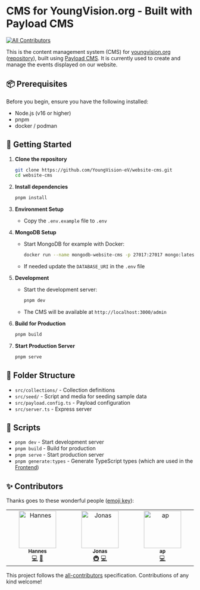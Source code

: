 # CMS for YoungVision.org - Built with Payload CMS

<!-- ALL-CONTRIBUTORS-BADGE:START - Do not remove or modify this section -->
[![All Contributors](https://img.shields.io/badge/all_contributors-3-orange.svg?style=flat-square)](#contributors-)
<!-- ALL-CONTRIBUTORS-BADGE:END -->

This is the content management system (CMS) for [youngvision.org](https://www.youngvision.org/) ([repository](https://github.com/YoungVision-eV/website)), built using [Payload CMS](https://payloadcms.com/). It is currently used to create and manage the events displayed on our website.

## 📦 Prerequisites

Before you begin, ensure you have the following installed:
- Node.js (v16 or higher)
- pnpm
- docker / podman

## 🏃 Getting Started

1. **Clone the repository**
   ```bash
   git clone https://github.com/YoungVision-eV/website-cms.git
   cd website-cms
   ```

1. **Install dependencies**
   ```bash
   pnpm install
   ```

1. **Environment Setup**
   - Copy the `.env.example` file to `.env`

1. **MongoDB Setup**
   - Start MongoDB for example with Docker:
     ```bash
     docker run --name mongodb-website-cms -p 27017:27017 mongo:latest
     ```
   - If needed update the `DATABASE_URI` in the `.env` file

1. **Development**
   - Start the development server:
     ```bash
     pnpm dev
     ```
   - The CMS will be available at `http://localhost:3000/admin`

1. **Build for Production**
   ```bash
   pnpm build
   ```

1. **Start Production Server**
   ```bash
   pnpm serve
   ```

## 📂 Folder Structure

- `src/collections/` - Collection definitions
- `src/seed/` - Script and media for seeding sample data
- `src/payload.config.ts` - Payload configuration
- `src/server.ts` - Express server

## 📜 Scripts

- `pnpm dev` - Start development server
- `pnpm build` - Build for production
- `pnpm serve` - Start production server
- `pnpm generate:types` - Generate TypeScript types (which are used in the [Frontend](https://github.com/YoungVision-eV/website/blob/main/src/data/payload-types.ts))

## ✨ Contributors 

Thanks goes to these wonderful people ([emoji key](https://allcontributors.org/docs/en/emoji-key)):

<!-- ALL-CONTRIBUTORS-LIST:START - Do not remove or modify this section -->
<!-- prettier-ignore-start -->
<!-- markdownlint-disable -->
<table>
  <tbody>
    <tr>
      <td align="center" valign="top" width="14.28%"><a href="https://github.com/Han2-Ro"><img src="https://avatars.githubusercontent.com/u/127860003?v=4?s=100" width="100px;" alt="Hannes"/><br /><sub><b>Hannes</b></sub></a><br /><a href="https://github.com/YoungVision-eV/website-cms/commits?author=Han2-Ro" title="Code">💻</a> <a href="https://github.com/YoungVision-eV/website-cms/commits?author=Han2-Ro" title="Documentation">📖</a></td>
      <td align="center" valign="top" width="14.28%"><a href="http://bulik.dev"><img src="https://avatars.githubusercontent.com/u/9407731?v=4?s=100" width="100px;" alt="Jonas"/><br /><sub><b>Jonas</b></sub></a><br /><a href="#infra-MrGreenTea" title="Infrastructure (Hosting, Build-Tools, etc)">🚇</a> <a href="https://github.com/YoungVision-eV/website-cms/commits?author=MrGreenTea" title="Code">💻</a></td>
      <td align="center" valign="top" width="14.28%"><a href="https://github.com/aprevrah"><img src="https://avatars.githubusercontent.com/u/119614085?v=4?s=100" width="100px;" alt="ap"/><br /><sub><b>ap</b></sub></a><br /><a href="https://github.com/YoungVision-eV/website-cms/commits?author=aprevrah" title="Code">💻</a></td>
    </tr>
  </tbody>
</table>

<!-- markdownlint-restore -->
<!-- prettier-ignore-end -->

<!-- ALL-CONTRIBUTORS-LIST:END -->

This project follows the [all-contributors](https://github.com/all-contributors/all-contributors) specification. Contributions of any kind welcome!
